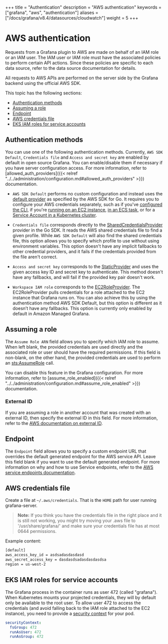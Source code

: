 +++
title = "Authentication"
description = "AWS authentication"
keywords = ["grafana", "aws", "authentication"]
aliases = ["/docs/grafana/v8.4/datasources/cloudwatch"]
weight = 5
+++

# AWS authentication

Requests from a Grafana plugin to AWS are made on behalf of an IAM role or an IAM user. The IAM user or IAM role must have the associated policies to perform certain API actions. Since these policies are specific to each data source, refer to the data source documentation for details.

All requests to AWS APIs are performed on the server side by the Grafana backend using the official AWS SDK.

This topic has the following sections:

- [Authentication methods](#authentication-methods)
- [Assuming a role](#assuming-a-role)
- [Endpoint](#endpoint)
- [AWS credentials file](#aws-credentials-file)
- [EKS IAM roles for service accounts](#eks-iam-roles-for-service-accounts)

## Authentication methods

You can use one of the following authentication methods. Currently, `AWS SDK Default`, `Credentials file` and `Access and secret key` are enabled by default in open source Grafana. You can enable/disable them if necessary if you have server configuration access. For more information, refer to [allowed_auth_providers]({{< relref "../../administration/configuration.md#allowed_auth_providers" >}}) documentation.

- `AWS SDK Default` performs no custom configuration and instead uses the [default provider](https://docs.aws.amazon.com/sdk-for-go/v1/developer-guide/configuring-sdk.html) as specified by the AWS SDK for Go. It requires you to configure your AWS credentials separately, such as if you've [configured the CLI](https://docs.aws.amazon.com/cli/latest/userguide/cli-configure-files.html), if you're [running on an EC2 instance](https://docs.aws.amazon.com/AWSEC2/latest/UserGuide/iam-roles-for-amazon-ec2.html), [in an ECS task](https://docs.aws.amazon.com/AmazonECS/latest/developerguide/task-iam-roles.html), or for a [Service Account in a Kubernetes cluster](https://docs.aws.amazon.com/eks/latest/userguide/iam-roles-for-service-accounts.html).

- `Credentials file` corresponds directly to the [SharedCredentialsProvider](https://docs.aws.amazon.com/sdk-for-go/api/aws/credentials/#SharedCredentialsProvider) provider in the Go SDK. It reads the AWS shared credentials file to find a given profile. While `AWS SDK Default` will also find the shared credentials file, this option allows you to specify which profile to use without using environment variables. This option doesn't have any implicit fallbacks to other credential providers, and it fails if the credentials provided from the file aren't correct.

- `Access and secret key` corresponds to the [StaticProvider](https://docs.aws.amazon.com/sdk-for-go/api/aws/credentials/#StaticProvider) and uses the given access key ID and secret key to authenticate. This method doesn't have any fallbacks, and will fail if the provided key pair doesn't work.

- `Workspace IAM role` corresponds to the [EC2RoleProvider](https://docs.aws.amazon.com/sdk-for-go/api/aws/credentials/ec2rolecreds/#EC2RoleProvider). The EC2RoleProvider pulls credentials for a role attached to the EC2 instance that Grafana runs on. You can also achieve this by using the authentication method AWS SDK Default, but this option is different as it doesn’t have any fallbacks. This option is currently only enabled by default in Amazon Managed Grafana.

## Assuming a role

The `Assume Role ARN` field allows you to specify which IAM role to assume. When left blank, the provided credentials are used directly and the associated role or user should have the required permissions. If this field is non-blank, on the other hand, the provided credentials are used to perform an [sts:AssumeRole](https://docs.aws.amazon.com/STS/latest/APIReference/API_AssumeRole.html) call.

You can disable this feature in the Grafana configuration. For more information, refer to [assume_role_enabled]({{< relref "../../administration/configuration.md#assume_role_enabled" >}}) documentation.

### External ID

If you are assuming a role in another account that was created with an external ID, then specify the external ID in this field. For more information, refer to the [AWS documentation on external ID](https://docs.aws.amazon.com/IAM/latest/UserGuide/id_roles_create_for-user_externalid.html).

## Endpoint

The `Endpoint` field allows you to specify a custom endpoint URL that overrides the default generated endpoint for the AWS service API. Leave this field blank if you want to use the default generated endpoint. For more information on why and how to use Service endpoints, refer to the [AWS service endpoints documentation](https://docs.aws.amazon.com/general/latest/gr/rande.html).

## AWS credentials file

Create a file at `~/.aws/credentials`. That is the `HOME` path for user running grafana-server.

> **Note:** If you think you have the credentials file in the right place and it is still not working, you might try moving your .aws file to '/usr/share/grafana/' and make sure your credentials file has at most 0644 permissions.

Example content:

```bash
[default]
aws_access_key_id = asdsadasdasdasd
aws_secret_access_key = dasdasdsadasdasdasdsa
region = us-west-2
```

## EKS IAM roles for service accounts

The Grafana process in the container runs as user 472 (called "grafana"). When Kubernetes mounts your projected credentials, they will by default only be available to the root user. To allow user 472 to access the credentials (and avoid falling back to the IAM role attached to the EC2 instance), you need to provide a [security context](https://kubernetes.io/docs/tasks/configure-pod-container/security-context/) for your pod.

```yaml
securityContext:
  fsGroup: 472
  runAsUser: 472
  runAsGroup: 472
```
